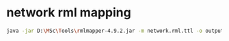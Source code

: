 # network rml mapping
```bash
java -jar D:\MSc\Tools\rmlmapper-4.9.2.jar -m network.rml.ttl -o output_network.ttl -s turtle
```